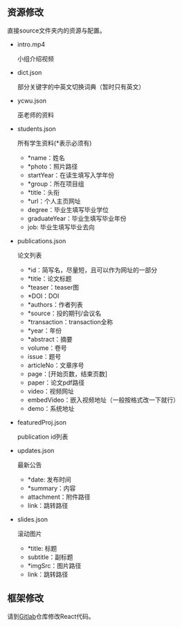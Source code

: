 ## 资源修改
直接source文件夹内的资源与配置。

- intro.mp4

  小组介绍视频
  
- dict.json

  部分关键字的中英文切换词典（暂时只有英文）
  
- ycwu.json

  巫老师的资料
  
- students.json

  所有学生资料(*表示必须有)
  
  - *name：姓名
  - *photo：照片路径
  - startYear：在读生填写入学年份
  - *group：所在项目组
  - *title：头衔
  - *url：个人主页网址
  - degree：毕业生填写毕业学位
  - graduateYear：毕业生填写毕业年份
  - job: 毕业生填写毕业去向
  
- publications.json

  论文列表
  
  - *id：简写名，尽量短，且可以作为网址的一部分
  - *title：论文标题
  - *teaser：teaser图
  - *DOI：DOI
  - *authors：作者列表
  - *source：投的期刊/会议名
  - *transaction：transaction全称
  - *year：年份
  - *abstract：摘要
  - volume：卷号
  - issue：题号
  - articleNo：文章序号
  - page：[开始页数，结束页数]
  - paper：论文pdf路径
  - video：视频网址
  - embedVideo：嵌入视频地址（一般按格式改一下就行）
  - demo：系统地址

- featuredProj.json

  publication id列表

- updates.json

  最新公告
  
  - *date: 发布时间
  - *summary：内容
  - attachment：附件路径
  - link：跳转路径
  
- slides.json

  滚动图片
  
  - *title: 标题
  - subtitle：副标题
  - *imgSrc：图片路径
  - link：跳转路径
  
## 框架修改
请到[Gitlab](git.zjuidg.org/ZJUVIS/zjuidg_homepage)仓库修改React代码。
